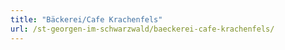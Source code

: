```yaml
---
title: "Bäckerei/Cafe Krachenfels"
url: /st-georgen-im-schwarzwald/baeckerei-cafe-krachenfels/
---
```


